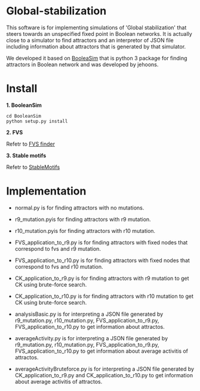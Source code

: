 # Global-stabilization
This software is for implementing simulations of 'Global stabilization' that steers towards an unspecified fixed point in Boolean networks. It is actually close to a simulator to find attractors and an interpretor of JSON file including information about attractors that is generated by that simulator.

We developed it based on [BooleaSim](https://github.com/jehoons/BooleanSim) that is python 3 package for finding attractors in Boolean network and was developed by jehoons.

# Install
**1. BooleanSim**

```
cd BooleanSim 
python setup.py install
```

**2. FVS**

   Refetr to [FVS finder](https://github.com/needleworm/fvs)

**3. Stable motifs**

   Refetr to [StableMotifs](https://github.com/jgtz/StableMotifs)

# Implementation

* normal.py is for finding attractors with no mutations.

* r9_mutation.pyis for finding attractors with r9 mutation.

* r10_mutation.pyis for finding attractors with r10 mutation.

* FVS_application_to_r9.py is for finding attractors with fixed nodes that correspond to fvs and r9 mutation.

* FVS_application_to_r10.py is for finding attractors with fixed nodes that correspond to fvs and r10 mutation.

* CK_application_to_r9.py is for finding attractors with r9 mutation to get CK using brute-force search.

* CK_application_to_r10.py is for finding attractors with r10 mutation to get CK using brute-force search.

* analysisBasic.py is for interpreting a JSON file generated by r9_mutation.py, r10_mutation.py, FVS_application_to_r9.py, FVS_application_to_r10.py to get information about attractos.

* averageActivity.py is for interpreting a JSON file generated by r9_mutation.py, r10_mutation.py, FVS_application_to_r9.py,  FVS_application_to_r10.py to get information about average activitis of attractos.

* averageActivityBruteforce.py is for interpreting a JSON file generated by CK_application_to_r9.py and CK_application_to_r10.py to get information about average activitis of attractos.

